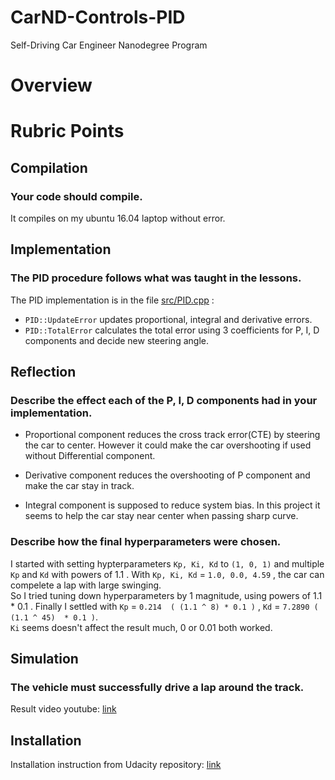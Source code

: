 # CarND-Controls-PID
Self-Driving Car Engineer Nanodegree Program

# Overview

# Rubric Points

## Compilation

### Your code should compile.
It compiles on my ubuntu 16.04 laptop without error.

## Implementation

### The PID procedure follows what was taught in the lessons.
The PID implementation is in the file [src/PID.cpp](https://github.com/sunpochin/pid-control/blob/master/src/PID.cpp) :

* `PID::UpdateError` updates proportional, integral and derivative errors.
* `PID::TotalError` calculates the total error using 3 coefficients for P, I, D components and decide new steering angle.

## Reflection

### Describe the effect each of the P, I, D components had in your implementation.
* Proportional component reduces the cross track error(CTE) by steering the car to center. However it could make the car overshooting if used without Differential component.

* Derivative component reduces the overshooting of P component and make the car stay in track.

* Integral component is supposed to reduce system bias. In this project it seems to help the car stay near center when passing sharp curve.


### Describe how the final hyperparameters were chosen.
I started with setting hypterparameters ```Kp, Ki, Kd``` to ```(1, 0, 1)``` and multiple ```Kp``` and ```Kd``` with powers of 1.1 . With ```Kp, Ki, Kd``` = ```1.0, 0.0, 4.59``` , the car can compelete a lap with large swinging. <br>
So I tried tuning down hyperparameters by 1 magnitude, using powers of 1.1 * 0.1 . Finally I settled with ```Kp``` = ```0.214  ( (1.1 ^ 8) * 0.1 )``` , ```Kd``` = ```7.2890 ( (1.1 ^ 45)  * 0.1 )```. <br>
```Ki``` seems doesn't affect the result much, 0 or 0.01 both worked.


## Simulation

### The vehicle must successfully drive a lap around the track.
Result video youtube: [link](https://youtu.be/O9IUDq2UJTE)


## Installation
Installation instruction from Udacity repository: [link](https://github.com/udacity/CarND-PID-Control-Project/blob/master/README.md)

